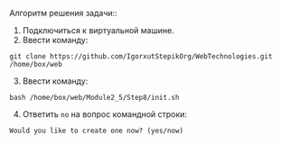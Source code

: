 Алгоритм решения задачи::

 1. Подключиться к виртуальной машине.
 2. Ввести команду:
 
 ``` git clone https://github.com/IgorxutStepikOrg/WebTechnologies.git /home/box/web ```

 3. Ввести команду:
 
 ``` bash /home/box/web/Module2_5/Step8/init.sh ```

 4. Ответить ``` no ``` на вопрос командной строки:

 ``` Would you like to create one now? (yes/now) ```
